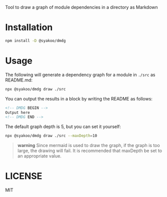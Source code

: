 Tool to draw a graph of module dependencies in a directory as Markdown

# Installation

```bash
npm install -D @syakoo/dmdg
```

# Usage

The following will generate a dependency graph for a module in `./src` as README.md:

```bash
npx @syakoo/dmdg draw ./src
```

You can output the results in a block by writing the README as follows:

```Markdown
<!-- DMDG BEGIN -->
Output here
<!-- DMDG END -->
```

The default graph depth is 5, but you can set it yourself:

```bash
npx @syakoo/dmdg draw ./src --maxDepth=10
```

> **warning**
> Since mermaid is used to draw the graph, if the graph is too large, the drawing will fail.
> It is recommended that maxDepth be set to an appropriate value.

# LICENSE

MIT

